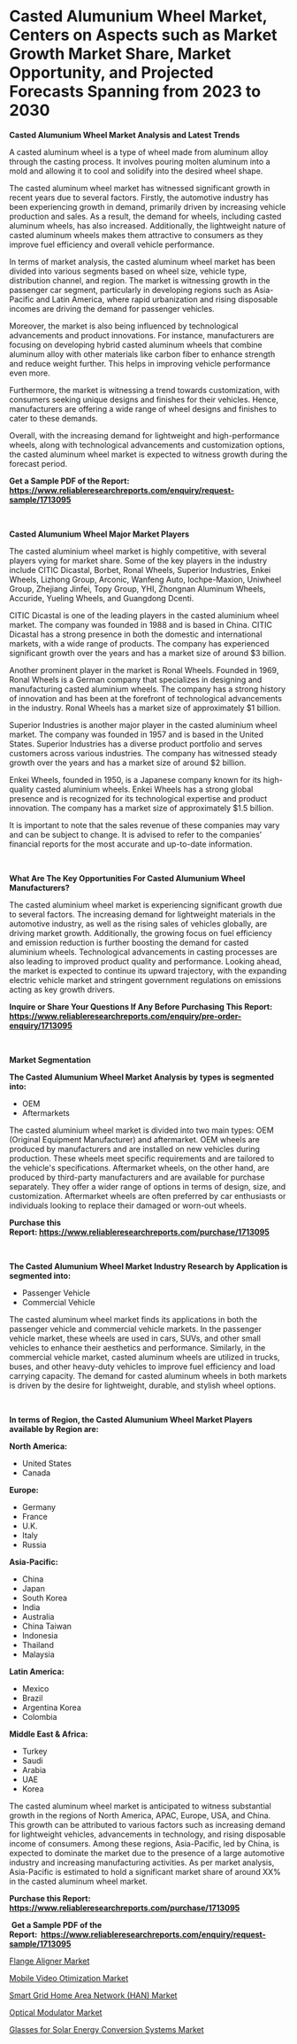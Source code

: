 <p><h1>Casted Alumunium Wheel Market, Centers on Aspects such as Market Growth Market Share, Market Opportunity, and Projected Forecasts Spanning from 2023 to 2030</h1></p><p><strong>Casted Alumunium Wheel Market Analysis and Latest Trends</strong></p>
<p><p>A casted aluminum wheel is a type of wheel made from aluminum alloy through the casting process. It involves pouring molten aluminum into a mold and allowing it to cool and solidify into the desired wheel shape.</p><p>The casted aluminum wheel market has witnessed significant growth in recent years due to several factors. Firstly, the automotive industry has been experiencing growth in demand, primarily driven by increasing vehicle production and sales. As a result, the demand for wheels, including casted aluminum wheels, has also increased. Additionally, the lightweight nature of casted aluminum wheels makes them attractive to consumers as they improve fuel efficiency and overall vehicle performance.</p><p>In terms of market analysis, the casted aluminum wheel market has been divided into various segments based on wheel size, vehicle type, distribution channel, and region. The market is witnessing growth in the passenger car segment, particularly in developing regions such as Asia-Pacific and Latin America, where rapid urbanization and rising disposable incomes are driving the demand for passenger vehicles.</p><p>Moreover, the market is also being influenced by technological advancements and product innovations. For instance, manufacturers are focusing on developing hybrid casted aluminum wheels that combine aluminum alloy with other materials like carbon fiber to enhance strength and reduce weight further. This helps in improving vehicle performance even more.</p><p>Furthermore, the market is witnessing a trend towards customization, with consumers seeking unique designs and finishes for their vehicles. Hence, manufacturers are offering a wide range of wheel designs and finishes to cater to these demands.</p><p>Overall, with the increasing demand for lightweight and high-performance wheels, along with technological advancements and customization options, the casted aluminum wheel market is expected to witness growth during the forecast period.</p></p>
<p><strong>Get a Sample PDF of the Report:&nbsp; <a href="https://www.reliableresearchreports.com/enquiry/request-sample/1713095">https://www.reliableresearchreports.com/enquiry/request-sample/1713095</a></strong></p>
<p>&nbsp;</p>
<p><strong>Casted Alumunium Wheel Major Market Players</strong></p>
<p><p>The casted aluminium wheel market is highly competitive, with several players vying for market share. Some of the key players in the industry include CITIC Dicastal, Borbet, Ronal Wheels, Superior Industries, Enkei Wheels, Lizhong Group, Arconic, Wanfeng Auto, Iochpe-Maxion, Uniwheel Group, Zhejiang Jinfei, Topy Group, YHI, Zhongnan Aluminum Wheels, Accuride, Yueling Wheels, and Guangdong Dcenti.</p><p>CITIC Dicastal is one of the leading players in the casted aluminium wheel market. The company was founded in 1988 and is based in China. CITIC Dicastal has a strong presence in both the domestic and international markets, with a wide range of products. The company has experienced significant growth over the years and has a market size of around $3 billion.</p><p>Another prominent player in the market is Ronal Wheels. Founded in 1969, Ronal Wheels is a German company that specializes in designing and manufacturing casted aluminium wheels. The company has a strong history of innovation and has been at the forefront of technological advancements in the industry. Ronal Wheels has a market size of approximately $1 billion.</p><p>Superior Industries is another major player in the casted aluminium wheel market. The company was founded in 1957 and is based in the United States. Superior Industries has a diverse product portfolio and serves customers across various industries. The company has witnessed steady growth over the years and has a market size of around $2 billion.</p><p>Enkei Wheels, founded in 1950, is a Japanese company known for its high-quality casted aluminium wheels. Enkei Wheels has a strong global presence and is recognized for its technological expertise and product innovation. The company has a market size of approximately $1.5 billion.</p><p>It is important to note that the sales revenue of these companies may vary and can be subject to change. It is advised to refer to the companies’ financial reports for the most accurate and up-to-date information.</p></p>
<p>&nbsp;</p>
<p><strong>What Are The Key Opportunities For Casted Alumunium Wheel Manufacturers?</strong></p>
<p><p>The casted aluminium wheel market is experiencing significant growth due to several factors. The increasing demand for lightweight materials in the automotive industry, as well as the rising sales of vehicles globally, are driving market growth. Additionally, the growing focus on fuel efficiency and emission reduction is further boosting the demand for casted aluminium wheels. Technological advancements in casting processes are also leading to improved product quality and performance. Looking ahead, the market is expected to continue its upward trajectory, with the expanding electric vehicle market and stringent government regulations on emissions acting as key growth drivers.</p></p>
<p><strong>Inquire or Share Your Questions If Any Before Purchasing This Report: <a href="https://www.reliableresearchreports.com/enquiry/pre-order-enquiry/1713095">https://www.reliableresearchreports.com/enquiry/pre-order-enquiry/1713095</a></strong></p>
<p>&nbsp;</p>
<p><strong>Market Segmentation</strong></p>
<p><strong>The Casted Alumunium Wheel Market Analysis by types is segmented into:</strong></p>
<p><ul><li>OEM</li><li>Aftermarkets</li></ul></p>
<p><p>The casted aluminium wheel market is divided into two main types: OEM (Original Equipment Manufacturer) and aftermarket. OEM wheels are produced by manufacturers and are installed on new vehicles during production. These wheels meet specific requirements and are tailored to the vehicle's specifications. Aftermarket wheels, on the other hand, are produced by third-party manufacturers and are available for purchase separately. They offer a wider range of options in terms of design, size, and customization. Aftermarket wheels are often preferred by car enthusiasts or individuals looking to replace their damaged or worn-out wheels.</p></p>
<p><strong>Purchase this Report:&nbsp;<a href="https://www.reliableresearchreports.com/purchase/1713095">https://www.reliableresearchreports.com/purchase/1713095</a></strong></p>
<p>&nbsp;</p>
<p><strong>The Casted Alumunium Wheel Market Industry Research by Application is segmented into:</strong></p>
<p><ul><li>Passenger Vehicle</li><li>Commercial Vehicle</li></ul></p>
<p><p>The casted aluminum wheel market finds its applications in both the passenger vehicle and commercial vehicle markets. In the passenger vehicle market, these wheels are used in cars, SUVs, and other small vehicles to enhance their aesthetics and performance. Similarly, in the commercial vehicle market, casted aluminum wheels are utilized in trucks, buses, and other heavy-duty vehicles to improve fuel efficiency and load carrying capacity. The demand for casted aluminum wheels in both markets is driven by the desire for lightweight, durable, and stylish wheel options.</p></p>
<p>&nbsp;</p>
<p><strong>In terms of Region, the Casted Alumunium Wheel Market Players available by Region are:</strong></p>
<p>
    <p> <strong> North America: </strong>
        <ul>
            <li>United States</li>
            <li>Canada</li>
        </ul>
        </p> 
    <p> <strong> Europe: </strong>
        <ul>
            <li>Germany</li>
            <li>France</li>
            <li>U.K.</li>
            <li>Italy</li>
            <li>Russia</li>
        </ul>
        </p> 
    <p> <strong> Asia-Pacific: </strong>
        <ul>
            <li>China</li>
            <li>Japan</li>
            <li>South Korea</li>
            <li>India</li>
            <li>Australia</li>
            <li>China Taiwan</li>
            <li>Indonesia</li>
            <li>Thailand</li>
            <li>Malaysia</li>
        </ul>
        </p> 
    <p> <strong> Latin America: </strong>
        <ul>
            <li>Mexico</li>
            <li>Brazil</li>
            <li>Argentina Korea</li>
            <li>Colombia</li>
        </ul>
        </p> 
    <p> <strong> Middle East & Africa: </strong>
        <ul>
            <li>Turkey</li>
            <li>Saudi</li>
            <li>Arabia</li>
            <li>UAE</li>
            <li>Korea</li>
        </ul>
    </p>
    </p>
<p><p>The casted aluminum wheel market is anticipated to witness substantial growth in the regions of North America, APAC, Europe, USA, and China. This growth can be attributed to various factors such as increasing demand for lightweight vehicles, advancements in technology, and rising disposable income of consumers. Among these regions, Asia-Pacific, led by China, is expected to dominate the market due to the presence of a large automotive industry and increasing manufacturing activities. As per market analysis, Asia-Pacific is estimated to hold a significant market share of around XX% in the casted aluminum wheel market.</p></p>
<p><strong>Purchase this Report: <a href="https://www.reliableresearchreports.com/purchase/1713095">https://www.reliableresearchreports.com/purchase/1713095</a></strong></p>
<p>&nbsp;<strong>Get a Sample PDF of the Report:&nbsp;&nbsp;<a href="https://www.reliableresearchreports.com/enquiry/request-sample/1713095">https://www.reliableresearchreports.com/enquiry/request-sample/1713095</a></strong></p>
<p><strong></strong></p>
<p><p><a href="https://medium.com/@toneygrimes2023/flange-aligner-market-size-and-market-trends-complete-industry-overview-2023-to-2030-c08d080ef8a8">Flange Aligner Market</a></p><p><a href="https://medium.com/@maeganbraun/mobile-video-otimization-market-competitive-analysis-market-trends-and-forecast-to-2030-34617a35d9ae">Mobile Video Otimization Market</a></p><p><a href="https://github.com/smritireportprime/Market-Research-Report-List-1/blob/main/smart-grid-home-area-network-han-market.md">Smart Grid Home Area Network (HAN) Market</a></p><p><a href="https://github.com/jhonwin654/Market-Research-Report-List-1/blob/main/optical-modulator-market.md">Optical Modulator Market</a></p><p><a href="https://medium.com/@santosdicki2023/glasses-for-solar-energy-conversion-systems-market-insight-market-trends-growth-forecasted-from-8583e82d3598">Glasses for Solar Energy Conversion Systems Market</a></p></p>